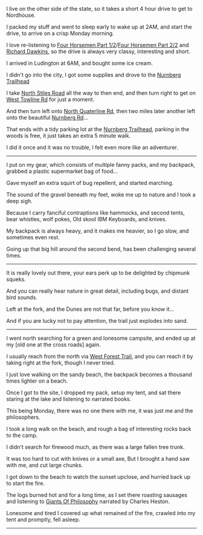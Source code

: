I live on the other side of the state,
so it takes a short 4 hour drive to get to Nordhouse.

I packed my stuff and went to sleep early to wake up at 2AM,
and start the drive, to arrive on a crisp Monday morning.

I love re-listening to [Four Horsemen Part 1/2][1]/[Four Horsemen Part 2/2][2] and [Richard Dawkins][3],
so the drive is always very classy, interesting and short.

I arrived in Ludington at 6AM,
and bought some ice cream.

I didn't go into the city,
I got some supplies and drove to the [Nurnberg Trailhead][4]

I take [North Stiles Road][5] all the way to then end,
and then turn right to get on [West Towline Rd][6] for just a moment.

And then turn left onto [North Quaterline Rd][7],
then two miles later another left onto the beautiful [Nurnberg Rd][8]...

That ends with a tidy parking lot at the [Nurnberg Trailhead][4],
parking in the woods is free, it just takes an extra 5 minute walk.

I did it once and it was no trouble,
I felt even more like an adventurer.

---

I put on my gear, which consists of multiple fanny packs,
and my backpack, grabbed a plastic supermarket bag of food...

Gave myself an extra squirt of bug repellent,
and started marching.

The sound of the gravel beneath my feet,
woke me up to nature and I took a deep sigh.

Because I carry fanciful contraptions like hammocks,
and second tents, bear whistles, wolf pokes, Old skool IBM Keyboards, and knives.

My backpack is always heavy, and it makes me heavier,
so I go slow, and sometimes even rest.

Going up that big hill around the second bend,
has been challenging several times.

---

It is really lovely out there,
your ears perk up to be delighted by chipmunk squeks.

And you can really hear nature in great detail,
including bugs, and distant bird sounds.

Left at the fork, and the Dunes are not that far,
before you know it...

And if you are lucky not to pay attention,
the trail just explodes into sand.

---

I went north searching for a green and lonesome campsite,
and ended up at my [old one at the cross roads] again.

I usually reach from the north via [West Forest Trail][10],
and you can reach it by taking right at the fork, though I never tried.

I just love walking on the sandy beach,
the backpack becomes a thousand times lighter on a beach.

Once I got to the site, I dropped my pack,
setup my tent, and sat there staring at the lake and listening to narrated books.

This being Monday, there was no one there with me,
it was just me and the philosophers.

I took a long walk on the beach,
and rough a bag of interesting rocks back to the camp.

I didn't search for firewood much,
as there was a large fallen tree trunk.

It was too hard to cut with knives or a small axe,
But I brought a hand saw with me, and cut large chunks.

I got down to the beach to watch the sunset upclose,
and hurried back up to start the fire.

The logs burned hot and for a long time,
as I set there roasting sausages and listening to [Giants Of Philosophy][11] narrated by Charles Heston.

Lonesome and tired I covered up what remained of the fire,
crawled into my tent and promptly, fell asleep.

---


[1]: https://www.youtube.com/watch?v=9DKhc1pcDFM
[2]: https://www.youtube.com/watch?v=TaeJf-Yia3A
[3]: https://www.youtube.com/watch?v=zPsmYWbY-VA
[4]: https://maps.app.goo.gl/6APWwnyAsiFJxftb9
[5]: https://maps.app.goo.gl/fRVgbYhxqFEWhxpn6
[6]: https://maps.app.goo.gl/VvDmiuV1Wd66EhCE9
[7]: https://maps.app.goo.gl/7sYn2xNL7UvBXSrZ6
[8]: https://maps.app.goo.gl/kbK5jSvcn8RQBzFt8
[9]: https://maps.app.goo.gl/EoLjTHJdCZh5mEdm6
[10]: https://maps.app.goo.gl/GSYwUpD44tEyqiua8
[11]: https://www.youtube.com/results?search_query=Giants+Of+Philosophy
